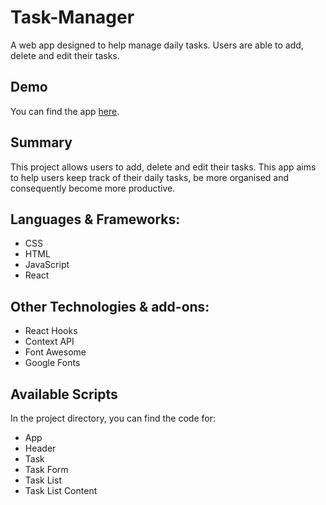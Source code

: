 # Task-Manager
A web app designed to help manage daily tasks. Users are able to add, delete and edit their tasks.

## Demo
You can find the app [here](https://NeirouzJbira.github.io/Task-Manager/).

## Summary
This project allows users to add, delete and edit their tasks. This app aims to help users keep track of their daily tasks, be more organised and consequently become more productive.

## Languages & Frameworks:
- CSS 
- HTML
- JavaScript
- React

## Other Technologies & add-ons:
- React Hooks
- Context API
- Font Awesome
- Google Fonts

## Available Scripts

In the project directory, you can find the code for:
  - App
  - Header
  - Task
  - Task Form
  - Task List
  - Task List Content